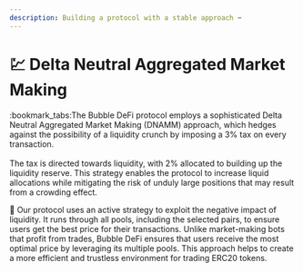 ```yaml
---
description: Building a protocol with a stable approach ➡️
---
```


# 💹 Delta Neutral Aggregated Market Making

:bookmark\_tabs:The Bubble DeFi protocol employs a sophisticated Delta Neutral Aggregated Market Making (DNAMM) approach, which hedges against the possibility of a liquidity crunch by imposing a 3% tax on every transaction.\
\
The tax is directed towards liquidity, with 2% allocated to building up the liquidity reserve. This strategy enables the protocol to increase liquid allocations while mitigating the risk of unduly large positions that may result from a crowding effect.

:ocean: Our protocol uses an active strategy to exploit the negative impact of liquidity. It runs through all pools, including the selected pairs, to ensure users get the best price for their transactions. Unlike market-making bots that profit from trades, Bubble DeFi ensures that users receive the most optimal price by leveraging its multiple pools. This approach helps to create a more efficient and trustless environment for trading ERC20 tokens.




